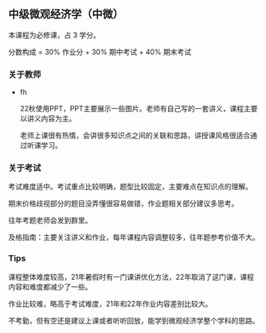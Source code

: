 ## 中级微观经济学（中微）

本课程为必修课，占 3 学分。

分数构成 = 30% 作业分 + 30% 期中考试 + 40% 期末考试

### 关于教师

- fh

	22秋使用PPT，PPT主要展示一些图片。老师有自己写的一套讲义，课程主要以讲义内容为主。

	老师上课很有热情，会讲很多知识点之间的关联和思路，讲授课风格很适合通过听课学习。


### 关于考试

考试难度适中。考试重点比较明确，题型比较固定，主要难点在知识点的理解。

期末价格歧视部分的题目没弄懂很容易做错，作业题相关部分建议多思考。

往年考题老师会发到群里。

及格指南：主要关注讲义和作业，每年课程内容调整较多，往年题参考价值不大。

### Tips

课程整体难度较高，21年暑假时有一门课讲优化方法，22年取消了这门课，课程内容和难度都减少了一些。

作业比较难，略高于考试难度，21年和22年作业内容差别比较大。

不考勤，但有空还是建议上课或者听听回放，能学到微观经济学整个学科的思路。


